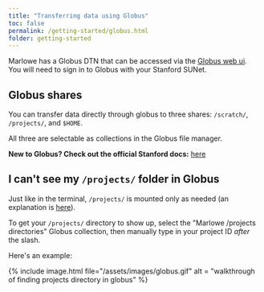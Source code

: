 ```yaml
---
title: "Transferring data using Globus"
toc: false
permalink: /getting-started/globus.html
folder: getting-started
---
```


Marlowe has a Globus DTN that can be accessed via the [Globus web ui](https://app.globus.org). You will need to sign in to Globus with your Stanford SUNet.

## Globus shares

You can transfer data directly through globus to three shares: `/scratch/`, `/projects/`, and `$HOME`.

All three are selectable as collections in the Globus file manager.

**New to Globus? Check out the official Stanford docs:** [here](https://globus.stanford.edu/)


## I can't see my `/projects/` folder in Globus

Just like in the terminal, `/projects/` is mounted only as needed (an explanation is [here](https://docs.marlowe.stanford.edu/faq.html#i-cant-see-my-project-directory)).

To get your `/projects/` directory to show up, select the "Marlowe /projects directories" Globus collection, then manually type in your project ID *after* the slash.

Here's an example:

{% include image.html file="/assets/images/globus.gif" alt = "walkthrough of finding projects directory in globus" %}